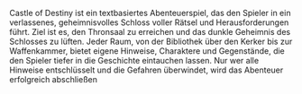 
Castle of Destiny ist ein textbasiertes Abenteuerspiel, das den Spieler in ein verlassenes, geheimnisvolles Schloss voller Rätsel und Herausforderungen führt. Ziel ist es, den Thronsaal zu erreichen und das dunkle Geheimnis des Schlosses zu lüften. Jeder Raum, von der Bibliothek über den Kerker bis zur Waffenkammer, bietet eigene Hinweise, Charaktere und Gegenstände, die den Spieler tiefer in die Geschichte eintauchen lassen. Nur wer alle Hinweise entschlüsselt und die Gefahren überwindet, wird das Abenteuer erfolgreich abschließen
